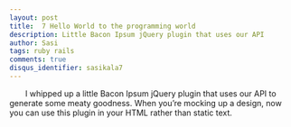 ```yaml
---
layout: post
title:  7 Hello World to the programming world
description: Little Bacon Ipsum jQuery plugin that uses our API
author: Sasi
tags: ruby rails
comments: true
disqus_identifier: sasikala7
---
```


  &ensp;&ensp;&ensp;&ensp;I whipped up a little Bacon Ipsum jQuery plugin that uses our API to generate some meaty goodness.  When you’re mocking up a design, now you can use this plugin in your HTML rather than static text.